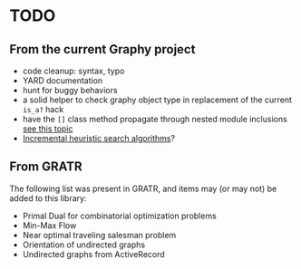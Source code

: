 # TODO

## From the current Graphy project

* code cleanup: syntax, typo
* YARD documentation
* hunt for buggy behaviors
* a solid helper to check graphy object type in replacement of the current `is_a?` hack
* have the `[]` class method propagate through nested module inclusions [see this topic](http://www.ruby-forum.com/topic/68638)
* [Incremental heuristic search algorithms](http://en.wikipedia.org/wiki/Incremental_heuristic_search)?

## From GRATR

The following list was present in GRATR, and items may (or may not) be added to this library:

* Primal Dual for combinatorial optimization problems
* Min-Max Flow 
* Near optimal traveling salesman problem
* Orientation of undirected graphs
* Undirected graphs from ActiveRecord
